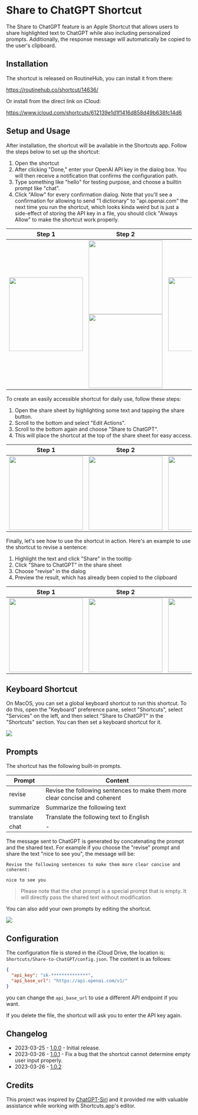# Share to ChatGPT Shortcut

The Share to ChatGPT feature is an Apple Shortcut that allows users to share highlighted text to ChatGPT while also including personalized prompts. Additionally, the response message will automatically be copied to the user's clipboard.

## Installation

The shortcut is released on RoutineHub, you can install it from there:

https://routinehub.co/shortcut/14636/

Or install from the direct link on iCloud:

https://www.icloud.com/shortcuts/612139e1d1f1416d858d49b638fc14d6

## Setup and Usage

After installation, the shortcut will be available in the Shortcuts app. Follow the steps below to set up the shortcut:

1. Open the shortcut
2. After clicking "Done," enter your OpenAI API key in the dialog box. You will then receive a notification that confirms the configuration path.
3. Type something like "hello" for testing purpose, and choose a builtin prompt like "chat".
4. Click "Allow" for every confirmation dialog. Note that you'll see a confirmation for allowing to send "1 dictionary" to "api.openai.com" the next time you run the shortcut, which looks kinda weird but is just a side-effect of storing the API key in a file, you should click "Always Allow" to make the shortcut work properly.

| Step 1 | Step 2 | Step 3 | Step 4 |
| :----: |:------:|:------:|:------:|
| <img width="200" src="images/setup/step-1.PNG" /> | <img width="200" src="images/setup/step-2.PNG" /><img width="200" src="images/setup/step-2-notification.jpg" /> | <img width="200" src="images/setup/step-3.PNG" /> | <img width="200" src="images/setup/step-4.JPEG" /> <img width="200" src="images/setup/step-4-extra.PNG" />|

To create an easily accessible shortcut for daily use, follow these steps:

1. Open the share sheet by highlighting some text and tapping the share button.
2. Scroll to the bottom and select "Edit Actions".
3. Scroll to the bottom again and choose "Share to ChatGPT".
4. This will place the shortcut at the top of the share sheet for easy access.

| Step 1 | Step 2 | Step 3 | Step 4 |
| :----: |:------:|:------:|:------:|
| <img width="200" src="images/share-sheet/step-1.jpg" /> | <img width="200" src="images/share-sheet/step-2.jpg" /> | <img width="200" src="images/share-sheet/step-3.jpg" /> | <img width="200" src="images/share-sheet/step-4.jpg" /> |

Finally, let's see how to use the shortcut in action. Here's an example to use the shortcut to revise a sentence:

1. Highlight the text and click "Share" in the tooltip
2. Click "Share to ChatGPT" in the share sheet
3. Choose "revise" in the dialog
4. Preview the result, which has already been copied to the clipboard

| Step 1 | Step 2 | Step 3 | Step 4 |
| :----: |:------:|:------:|:------:|
| <img width="200" src="images/revise/step-1.jpg" /> | <img width="200" src="images/revise/step-2.jpg" /> | <img width="200" src="images/revise/step-3.jpg" /> | <img width="200" src="images/revise/step-4.PNG" /> |

## Keyboard Shortcut

On MacOS, you can set a global keyboard shortcut to run this shortcut. To do this, open the "Keyboard" preference pane, select "Shortcuts", select "Services" on the left, and then select "Share to ChatGPT" in the "Shortcuts" section. You can then set a keyboard shortcut for it.

![](images/keyboard-shortcut.png)


## Prompts

The shortcut has the following built-in prompts.

| Prompt | Content |
| ------ | ------- |
| revise | Revise the following sentences to make them more clear concise and coherent |
| summarize | Summarize the following text |
| translate | Translate the following text to English |
| chat | - |

The message sent to ChatGPT is generated by concatenating the prompt and the shared text. For example if you choose the "revise" prompt and share the text "nice to see you", the message will be:

```
Revise the following sentences to make them more clear concise and coherent:

nice to see you
```

> Please note that the chat prompt is a special prompt that is empty. It will directly pass the shared text without modification.

You can also add your own prompts by editing the shortcut.

![](images/edit-the-shortcut.png)


## Configuration

The configuration file is stored in the iCloud Drive, the location is: `Shortcuts/Share-to-ChatGPT/config.json`. The content is as follows:

```json
{
  "api_key": "sk-**************",
  "api_base_url": "https://api.openai.com/v1/"
}
```

you can change the `api_base_url` to use a different API endpoint if you want.

If you delete the file, the shortcut will ask you to enter the API key again.

## Changelog

- 2023-03-25 - [1.0.0](https://www.icloud.com/shortcuts/9cd41f860ef2473aa9d69931b1cb0e19) - Initial release.
- 2023-03-26 - [1.0.1](https://www.icloud.com/shortcuts/ce93205ebd5a4ec89a983552963f26f8) - Fix a bug that the shortcut cannot determine empty user input properly.
- 2023-03-26 - [1.0.2](https://www.icloud.com/shortcuts/612139e1d1f1416d858d49b638fc14d6)

## Credits

This project was inspired by [ChatGPT-Siri](https://github.com/Yue-Yang/ChatGPT-Siri) and it provided me with valuable assistance while working with Shortcuts.app's editor.
